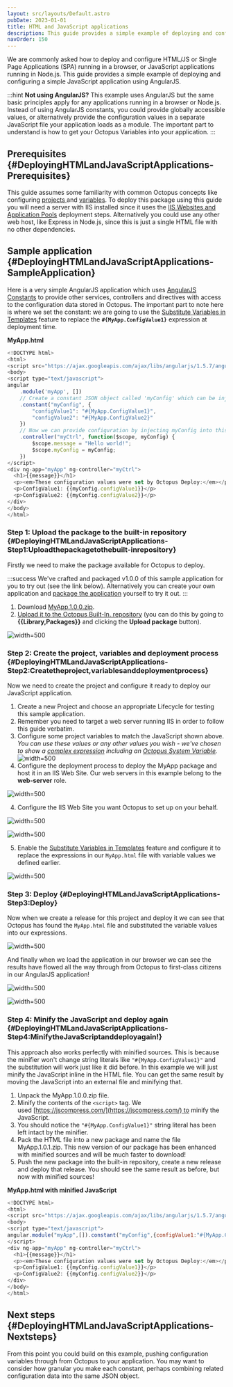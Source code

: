 ```yaml
---
layout: src/layouts/Default.astro
pubDate: 2023-01-01
title: HTML and JavaScript applications
description: This guide provides a simple example of deploying and configuring a simple JavaScript application built using AngularJS.
navOrder: 150
---
```


We are commonly asked how to deploy and configure HTML/JS or Single Page Applications (SPA) running in a browser, or JavaScript applications running in Node.js. This guide provides a simple example of deploying and configuring a simple JavaScript application using AngularJS.

:::hint
**Not using AngularJS?**
This example uses AngularJS but the same basic principles apply for any applications running in a browser or Node.js. Instead of using AngularJS constants, you could provide globally accessible values, or alternatively provide the configuration values in a separate JavaScript file your application loads as a module. The important part to understand is how to get your Octopus Variables into your application.
:::

## Prerequisites {#DeployingHTMLandJavaScriptApplications-Prerequisites}

This guide assumes some familiarity with common Octopus concepts like configuring [projects ](/docs/projects/)and [variables](/docs/projects/variables/). To deploy this package using this guide you will need a server with IIS installed since it uses the [IIS Websites and Application Pools](/docs/deployments/windows/iis-websites-and-application-pools/) deployment steps. Alternatively you could use any other web host, like Express in Node.js, since this is just a single HTML file with no other dependencies.

## Sample application {#DeployingHTMLandJavaScriptApplications-SampleApplication}

Here is a very simple AngularJS application which uses [AngularJS Constants](https://docs.angularjs.org/api/auto/service/$provide#constant) to provide other services, controllers and directives with access to the configuration data stored in Octopus. The important part to note here is where we set the constant: we are going to use the [Substitute Variables in Templates](/docs/projects/steps/configuration-features/substitute-variables-in-templates/) feature to replace the **`#{MyApp.ConfigValue1}`** expression at deployment time.

**MyApp.html**

```js
<!DOCTYPE html>
<html>
<script src="https://ajax.googleapis.com/ajax/libs/angularjs/1.5.7/angular.min.js"></script>
<body>
<script type="text/javascript">
angular
    .module('myApp', [])
	// Create a constant JSON object called 'myConfig' which can be injected
    .constant("myConfig", {
        "configValue1": "#{MyApp.ConfigValue1}",
        "configValue2": "#{MyApp.ConfigValue2}"
    })
    // Now we can provide configuration by injecting myConfig into this controller
    .controller("myCtrl", function($scope, myConfig) {
		$scope.message = "Hello world!";
		$scope.myConfig = myConfig;
    })
</script>
<div ng-app="myApp" ng-controller="myCtrl">
  <h1>{{message}}</h1>
  <p><em>These configuration values were set by Octopus Deploy:</em></p>
  <p>ConfigValue1: {{myConfig.configValue1}}</p>
  <p>ConfigValue2: {{myConfig.configValue2}}</p>
</div>
</body>
</html>
```

### Step 1: Upload the package to the built-in repository {#DeployingHTMLandJavaScriptApplications-Step1:Uploadthepackagetothebuilt-inrepository}

Firstly we need to make the package available for Octopus to deploy.

:::success
We've crafted and packaged v1.0.0 of this sample application for you to try out (see the link below). Alternatively you can create your own application and [package the application](/docs/packaging-applications/) yourself to try it out.
:::

1. Download [MyApp.1.0.0.zip](/docs/attachments/myapp.1.0.0.zip).
2. [Upload it to the Octopus Built-In. repository](/docs/packaging-applications/package-repositories/built-in-repository/#pushing-packages-to-the-built-in-repository) (you can do this by going to **{{Library,Packages}}** and clicking the **Upload package** button).

![](/docs/deployments/images/5866205.png "width=500")

### Step 2: Create the project, variables and deployment process {#DeployingHTMLandJavaScriptApplications-Step2:Createtheproject,variablesanddeploymentprocess}

Now we need to create the project and configure it ready to deploy our JavaScript application.

1. Create a new Project and choose an appropriate Lifecycle for testing this sample application.
 1. Remember you need to target a web server running IIS in order to follow this guide verbatim.
2. Configure some project variables to match the JavaScript shown above. *You can use these values or any other values you wish - we've chosen to show a [complex expression](/docs/projects/variables/variable-substitutions/) including an [Octopus System Variable](/docs/projects/variables/system-variables/).*
![](/docs/deployments/images/5866206.png "width=500")
3. Configure the deployment process to deploy the MyApp package and host it in an IIS Web Site. Our web servers in this example belong to the **web-server** role.

![](/docs/deployments/images/5866207.png "width=500")

4. Configure the IIS Web Site you want Octopus to set up on your behalf.

![](/docs/deployments/images/5866208.png "width=500")

![](/docs/deployments/images/5866209.png "width=500")

5. Enable the [Substitute Variables in Templates](/docs/projects/steps/configuration-features/substitute-variables-in-templates/) feature and configure it to replace the expressions in our `MyApp.html` file with variable values we defined earlier.

![](/docs/deployments/images/5866210.png "width=500")

### Step 3: Deploy {#DeployingHTMLandJavaScriptApplications-Step3:Deploy}

Now when we create a release for this project and deploy it we can see that Octopus has found the `MyApp.html` file and substituted the variable values into our expressions.

![](/docs/deployments/images/5866212.png "width=500")

And finally when we load the application in our browser we can see the results have flowed all the way through from Octopus to first-class citizens in our AngularJS application!

![](/docs/deployments/images/5866206.png "width=500")

![](/docs/deployments/images/5866211.png "width=500")

### Step 4: Minify the JavaScript and deploy again {#DeployingHTMLandJavaScriptApplications-Step4:MinifytheJavaScriptanddeployagain!}

This approach also works perfectly with minified sources. This is because the minifier won't change string literals like `"#{MyApp.ConfigValue1}"` and the substitution will work just like it did before. In this example we will just minify the JavaScript inline in the HTML file. You can get the same result by moving the JavaScript into an external file and minifying that.

1. Unpack the MyApp.1.0.0.zip file.
2. Minify the contents of the `<script>` tag. We used [https://jscompress.com/](https://jscompress.com/) to minify the JavaScript.
 1. You should notice the `"#{MyApp.ConfigValue1}"` string literal has been left intact by the minifier.
3. Pack the HTML file into a new package and name the file MyApp.1.0.1.zip. This new version of our package has been enhanced with minified sources and will be much faster to download!
4. Push the new package into the built-in repository, create a new release and deploy that release. You should see the same result as before, but now with minified sources!

**MyApp.html with minified JavaScript**

```js
<!DOCTYPE html>
<html>
<script src="https://ajax.googleapis.com/ajax/libs/angularjs/1.5.7/angular.min.js"></script>
<body>
<script type="text/javascript">
angular.module("myApp",[]).constant("myConfig",{configValue1:"#{MyApp.ConfigValue1}",configValue2:"#{MyApp.ConfigValue2}"}).controller("myCtrl",function(a,b){a.message="Hello world!",a.myConfig=b});
</script>
<div ng-app="myApp" ng-controller="myCtrl">
  <h1>{{message}}</h1>
  <p><em>These configuration values were set by Octopus Deploy:</em></p>
  <p>ConfigValue1: {{myConfig.configValue1}}</p>
  <p>ConfigValue2: {{myConfig.configValue2}}</p>
</div>
</body>
</html>
```

## Next steps {#DeployingHTMLandJavaScriptApplications-Nextsteps}

From this point you could build on this example, pushing configuration variables through from Octopus to your application. You may want to consider how granular you make each constant, perhaps combining related configuration data into the same JSON object.
